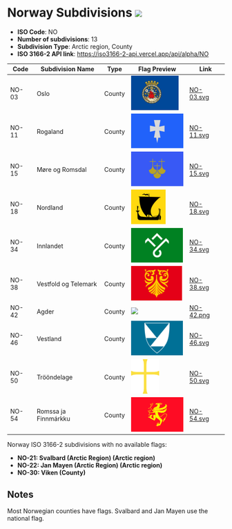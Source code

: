 # Norway Subdivisions ![](https://flagcdn.com/h40/no.png)

- **ISO Code**: NO
- **Number of subdivisions**: 13
- **Subdivision Type**: Arctic region, County
- **ISO 3166-2 API link**: https://iso3166-2-api.vercel.app/api/alpha/NO

| Code  | Subdivision Name         | Type | Flag Preview | Link |
|-------|--------------------------|--------------| -------------- |----------|
| NO-03 | Oslo | County | <img src='https://raw.githubusercontent.com/amckenna41/iso3166-flags/main/iso3166-2-flags/NO/NO-03.svg' height='80'> | [NO-03.svg](https://github.com/amckenna41/iso3166-flags/blob/main/iso3166-2-flags/NO/NO-03.svg) |
| NO-11 | Rogaland | County | <img src='https://raw.githubusercontent.com/amckenna41/iso3166-flags/main/iso3166-2-flags/NO/NO-11.svg' height='80'> | [NO-11.svg](https://github.com/amckenna41/iso3166-flags/blob/main/iso3166-2-flags/NO/NO-11.svg) |
| NO-15 | Møre og Romsdal | County | <img src='https://raw.githubusercontent.com/amckenna41/iso3166-flags/main/iso3166-2-flags/NO/NO-15.svg' height='80'> | [NO-15.svg](https://github.com/amckenna41/iso3166-flags/blob/main/iso3166-2-flags/NO/NO-15.svg) |
| NO-18 | Nordland | County | <img src='https://raw.githubusercontent.com/amckenna41/iso3166-flags/main/iso3166-2-flags/NO/NO-18.svg' height='80'> | [NO-18.svg](https://github.com/amckenna41/iso3166-flags/blob/main/iso3166-2-flags/NO/NO-18.svg) |
| NO-34 | Innlandet | County | <img src='https://raw.githubusercontent.com/amckenna41/iso3166-flags/main/iso3166-2-flags/NO/NO-34.svg' height='80'> | [NO-34.svg](https://github.com/amckenna41/iso3166-flags/blob/main/iso3166-2-flags/NO/NO-34.svg) |
| NO-38 | Vestfold og Telemark | County | <img src='https://raw.githubusercontent.com/amckenna41/iso3166-flags/main/iso3166-2-flags/NO/NO-38.svg' height='80'> | [NO-38.svg](https://github.com/amckenna41/iso3166-flags/blob/main/iso3166-2-flags/NO/NO-38.svg) |
| NO-42 | Agder | County | <img src='https://raw.githubusercontent.com/amckenna41/iso3166-flags/main/iso3166-2-flags/NO/NO-42.svg' height='80'> | [NO-42.png](https://github.com/amckenna41/iso3166-flags/blob/main/iso3166-2-flags/NO/NO-42.png) |
| NO-46 | Vestland | County | <img src='https://raw.githubusercontent.com/amckenna41/iso3166-flags/main/iso3166-2-flags/NO/NO-46.svg' height='80'> | [NO-46.svg](https://github.com/amckenna41/iso3166-flags/blob/main/iso3166-2-flags/NO/NO-46.svg) |
| NO-50 | Trööndelage | County | <img src='https://raw.githubusercontent.com/amckenna41/iso3166-flags/main/iso3166-2-flags/NO/NO-50.svg' height='80'> | [NO-50.svg](https://github.com/amckenna41/iso3166-flags/blob/main/iso3166-2-flags/NO/NO-50.svg) |
| NO-54 | Romssa ja Finnmárkku | County | <img src='https://raw.githubusercontent.com/amckenna41/iso3166-flags/main/iso3166-2-flags/NO/NO-54.svg' height='80'> | [NO-54.svg](https://github.com/amckenna41/iso3166-flags/blob/main/iso3166-2-flags/NO/NO-54.svg) |

Norway ISO 3166-2 subdivisions with no available flags:

* **NO-21: Svalbard (Arctic Region) (Arctic region)**
* **NO-22: Jan Mayen (Arctic Region) (Arctic region)**
* **NO-30: Viken (County)**

## Notes
Most Norwegian counties have flags. Svalbard and Jan Mayen use the national flag.